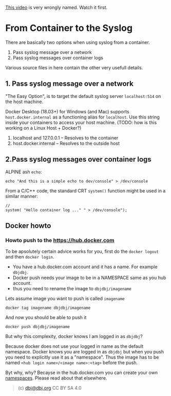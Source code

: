 [This video](https://youtu.be/CSb-sHNM2NY) is very wrongly named. Watch it first.

# From Container to the Syslog
<!-- Compiler: dusan.jovanovic@fisglobal.com 
[inspiration](https://www.cloudsavvyit.com/14114/how-to-connect-to-localhost-within-a-docker-container/)
-->
There are basically two options when using syslog from a container. 

1. Pass syslog message over a network
1. Pass syslog messages over container logs

Various source files in here contain the other very usefull details.

## 1. Pass syslog message over a network

"The Easy Option", is to target the default syslog server `localhost:514` on the host machine.

Docker Desktop (18.03+) for Windows (and Mac) supports `host.docker.internal` as a functioning alias for `localhost`. Use this string inside your containers to access your host machine. (TODO: how is this working on a Linux Host + Docker?)

1. localhost and 127.0.0.1 – Resolves to the container
2. host.docker.internal – Resolves to the outside host

## 2.Pass syslog messages over container logs

ALPINE ash `echo`:
```
echo "And this is a simple echo to dev/console" > /dev/console
```
From a C/C++ code, the standard CRT `system()` function might be used in a similar manner:
```
//
system( "Hello container log ..." " > /dev/console");
```

## Docker howto

### Howto push to the https://hub.docker.com

To be apsolutely certain advice works for you, first do the `docker logout` and then `docker login`.

- You have a hub.docker.com account and it has a name. For example `dbjdbj`.
- Docker push needs your image to be in a NAMESPACE same as you hub account.
- thus you need to rename the image to `dbjdbj/imagename`
  
Lets assume image you want to push is called `imagename`
```
docker tag imagename dbjdbj/imagename
```
And now you should be able to push it
```
docker push dbjdbj/imagename
```
But why this complexity, docker knows I am logged in as `dbjdbj`?

Because docker does not use your logged in name as the default namespace.
Docker knows you are logged in as `dbjdbj` but when you push you need to explicitly use it as a "namespace". 
Thus the image has to be named `<hub login name>/<image name>:<tag>` before the push. 

Byt why, why? Becayse in the hub.docker.com you can create your own [namespaces](https://docs.docker.com/docker-hub/repos/). Please read about that elsewhere.

> (c) dbj@dbj.org CC BY SA 4.0